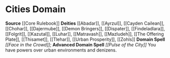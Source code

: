 ﻿---
advanced_apocryphal_spell: null
advanced_domain_spell: '[[DATABASE/spell/Pulse of the City|Pulse of the City]]'
apocryphal_spell: null
deity:
- '[[DATABASE/deity/Abadar|Abadar]]'
- '[[DATABASE/deity/Ayrzul|Ayrzul]]'
- '[[DATABASE/deity/Cayden Cailean|Cayden Cailean]]'
- '[[DATABASE/deity/Chohar|Chohar]]'
- '[[DATABASE/deity/Dajermube|Dajermube]]'
- '[[DATABASE/deity/Demon Bringers|Demon Bringers]]'
- '[[DATABASE/deity/Dispater|Dispater]]'
- '[[DATABASE/deity/Findeladlara|Findeladlara]]'
- '[[DATABASE/deity/Folgrit|Folgrit]]'
- '[[DATABASE/deity/Kazutal|Kazutal]]'
- '[[DATABASE/deity/Luhar|Luhar]]'
- '[[DATABASE/deity/Matravash|Matravash]]'
- '[[DATABASE/deity/Mazludeh|Mazludeh]]'
- '[[DATABASE/deity/The Offering Plate|The Offering Plate]]'
- '[[DATABASE/deity/Thisamet|Thisamet]]'
- '[[DATABASE/deity/Tlehar|Tlehar]]'
- '[[DATABASE/deity/Urban Prosperity|Urban Prosperity]]'
- '[[DATABASE/deity/Zohls|Zohls]]'
domain:
- '[[DATABASE/domain/Cities Domain|Cities]]'
domain_spell: '[[DATABASE/spell/Face in the Crowd|Face in the Crowd]]'
id: '3'
name: Cities Domain
rarity: Common
source: '[[DATABASE/source/Core Rulebook|Core Rulebook]]'
trait: null
type: Domain

---
# Cities Domain

**Source** [[Core Rulebook]] 
**Deities** [[Abadar]], [[Ayrzul]], [[Cayden Cailean]], [[Chohar]], [[Dajermube]], [[Demon Bringers]], [[Dispater]], [[Findeladlara]], [[Folgrit]], [[Kazutal]], [[Luhar]], [[Matravash]], [[Mazludeh]], [[The Offering Plate]], [[Thisamet]], [[Tlehar]], [[Urban Prosperity]], [[Zohls]]
**Domain Spell** _[[Face in the Crowd]]_; **Advanced Domain Spell** _[[Pulse of the City]]_
You have powers over urban environments and denizens.
